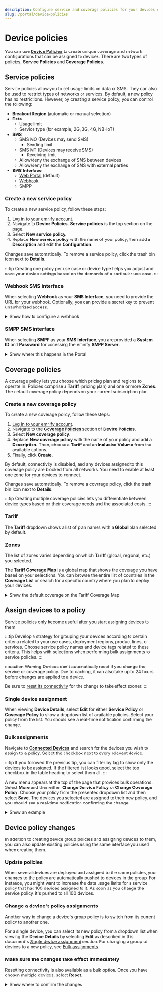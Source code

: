 ```yaml
---
description: Configure service and coverage policies for your devices on the emnify Portal
slug: /portal/device-policies
---
```


# Device policies

You can use [**Device Policies**](https://portal.emnify.com/device-policies) to create unique coverage and network configurations that can be assigned to devices.
There are two types of policies, **Service Policies** and **Coverage Policies**.

## Service policies

Service policies allow you to set usage limits on data or SMS.
They can also be used to restrict types of networks or services.
By default, a new policy has no restrictions.
However, by creating a service policy, you can control the following:

- **Breakout Region** (automatic or manual selection)
- **Data**
  - Usage limit
  - Service type (for example, 2G, 3G, 4G, NB-IoT)
- **SMS**
  - SMS MO (Devices may send SMS)
    - Sending limit
  - SMS MT (Devices may receive SMS)
    - Receiving limit
  - Allow/deny the exchange of SMS between devices
  - Allow/deny the exchange of SMS with external parties
- **SMS Interface**
  - [Web Portal](/portal/sms#send-sms-using-the-emnify-portal) (default)
  - [Webhook](#webhook-sms-interface)
  - [SMPP](/portal/sms#sms-via-smpp)

### Create a new service policy

To create a new service policy, follow these steps:

1. [Log in to your emnify account](https://portal.emnify.com/sign).
1. Navigate to **Device Policies**.
   **Service policies** is the top section on the page.
1. Select **New service policy**.
1. Replace **New service policy** with the name of your policy, then add a **Description** and edit the **Configuration**.

Changes save automatically.
To remove a service policy, click the trash bin icon next to **Details**.

:::tip
Creating one policy per use case or device type helps you adjust and save your device settings based on the demands of a particular use case.
:::

### Webhook SMS interface

When selecting **Webhook** as your **SMS Interface**, you need to provide the URL for your webhook.
Optionally, you can provide a secret key to prevent unauthorized access.

<details className="custom-details-troubleshooting">
  <summary>Show how to configure a webhook</summary>

  Select **Configure Webhook**.  

  <img
    src={require('./assets/sms-interface-configure-webhook.png').default}
    alt=""
  />

  Provide the URL, optional secret key, and select **Add Webhook**.  

  <img
    src={require('./assets/sms-interface-add-webhook.png').default}
    alt=""
  />
</details>

### SMPP SMS interface

When selecting **SMPP** as your **SMS Interface**, you are provided a **System ID** and **Password** for accessing the emnify **SMPP Server**.

<details className="custom-details-troubleshooting">
  <summary>Show where this happens in the Portal</summary>
  <img
    src={require('./assets/device-policies-sms-interface-smpp.png').default}
    alt=""
  />
</details>

## Coverage policies

A coverage policy lets you choose which pricing plan and regions to operate in.
Policies comprise a **Tariff** (pricing plan) and one or more **Zones**.
The default coverage policy depends on your current subscription plan.

### Create a new coverage policy

To create a new coverage policy, follow these steps:

1. [Log in to your emnify account](https://portal.emnify.com/sign).
1. Navigate to the [**Coverage Policies**](https://portal.emnify.com/device-policies#coverage-policies) section of **Device Policies**.
1. Select **New coverage policy**.
1. Replace **New coverage policy** with the name of your policy and add a **Description**.
   Then, choose a **Tariff** and an **Inclusive Volume** from the available options.
1. Finally, click **Create**.

By default, connectivity is disabled, and any devices assigned to this coverage policy are blocked from all networks.
You need to enable at least one zone for your devices to connect.

Changes save automatically.
To remove a coverage policy, click the trash bin icon next to **Details**.

:::tip
Creating multiple coverage policies lets you differentiate between device types based on their coverage needs and the associated costs.
:::

### Tariff

The **Tariff** dropdown shows a list of plan names with a **Global** plan selected by default.

### Zones

The list of zones varies depending on which **Tariff** (global, regional, etc.) you selected.

The **Tariff Coverage Map** is a global map that shows the coverage you have based on your selections.
You can browse the entire list of countries in the **Coverage List** or search for a specific country where you plan to deploy your devices.

<details className="custom-details-example">
  <summary>Show the default coverage on the Tariff Coverage Map</summary>

  <img
    src={require('./assets/tariff-coverage-map.png').default}
    style={{width:900}}
    alt=""
  />

  The **Coverage List** provides the names and number of operators per country.
  Each country's listing can be expanded to reveal the rate zone, plan coverage, data rates, and SMS sending and receiving rates.

  <img
    src={require('./assets/coverage-list-no-om-pk.png').default}
    style={{width:900}}
    alt=""
  />
</details>

## Assign devices to a policy

Service policies only become useful after you start assigning devices to them.

:::tip
Develop a strategy for grouping your devices according to certain criteria related to your use cases, deployment regions, product lines, or services.
Choose service policy names and device tags related to these criteria.
This helps with selections when performing bulk assignments to service policies.
:::

:::caution Warning
Devices don't automatically reset if you change the service or coverage policy.
Due to caching, it can also take up to 24 hours before changes are applied to a device.

Be sure to [reset its connectivity](/portal/connected-devices#reset-connectivity) for the change to take effect sooner.
:::

### Single device assignment

When viewing **Device Details**, select **Edit** for either **Service Policy** or **Coverage Policy** to show a dropdown list of available policies.
Select your policy from the list.
You should see a real-time notification confirming the change.

### Bulk assignments

Navigate to [**Connected Devices**](https://portal.emnify.com/connected-devices) and search for the devices you wish to assign to a policy.
Select the checkbox next to every relevant device.

:::tip
If you followed the previous tip, you can filter by tag to show only the devices to be assigned.
If the filtered list looks good, select the top checkbox in the table heading to select them all.
:::

A new menu appears at the top of the page that provides bulk operations.
Select **More** and then either **Change Service Policy** or **Change Coverage Policy**.
Choose your policy from the presented dropdown list and then select **Save**.
The devices you selected are assigned to their new policy, and you should see a real-time notification confirming the change.

<details className="custom-details-example">
  <summary>Show an example</summary>
  <img
    src={require('./assets/bulk-policy-change.png').default}
    style={{width:900}}
    alt=""
  />
</details>

## Device policy changes

In addition to creating device group policies and assigning devices to them, you can also update existing policies using the same interface you used when creating them.

### Update policies

When several devices are deployed and assigned to the same policies, your changes to the policy are automatically pushed to devices in the group.
For instance, you might want to increase the data usage limits for a service policy that has 100 devices assigned to it.
As soon as you change the service policy, it's pushed to all 100 devices.

### Change a device's policy assignments

Another way to change a device's group policy is to switch from its current policy to another one.

For a single device, you can select its new policy from a dropdown list when viewing the **Device Details** by selecting **Edit** as described in this document's [Single device assignment](#single-device-assignment) section.
For changing a group of devices to a new policy, see [Bulk assignments](#bulk-assignments).

### Make sure the changes take effect immediately

Resetting connectivity is also available as a bulk option.
Once you have chosen multiple devices, select **Reset**.

<details className="custom-details-troubleshooting">
  <summary>Show where to confirm the changes</summary>
  <img
    src={require('./assets/connected-devices-bulk-reset.png').default}
    style={{width:900}}
    alt=""
  />
</details>
